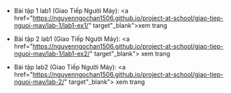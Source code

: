 - Bài tập 1 lab1 (Giao Tiếp Người Máy): <a href="https://nguyenngochan1506.github.io/project-at-school/giao-tiep-nguoi-may/lab-1/lab1-ex1/"  target"_blank">xem trang</a>
- Bài tập 2 lab1 (Giao Tiếp Người Máy): <a href="https://nguyenngochan1506.github.io/project-at-school/giao-tiep-nguoi-may/lab-1/lab1-ex2/"  target"_blank"> xem trang</a>

- Bài tập lab2 (Giao Tiếp Người Máy): <a href="https://nguyenngochan1506.github.io/project-at-school/giao-tiep-nguoi-may/lab-2/" target"_blank"> xem trang</a>